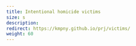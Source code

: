 ```yaml
---
title: Intentional homicide victims
size: s
description: 
redirect: https://kmpny.github.io/prj/victims/
weight: 60
---
```


